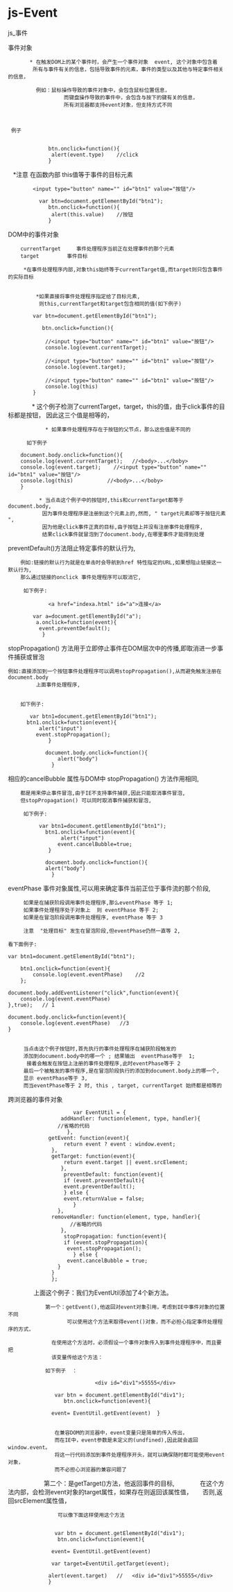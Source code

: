 # js-Event
js_事件


   事件对象
      
		   * 在触发DOM上的某个事件时，会产生一个事件对象  event, 这个对象中包含着
		    所有与事件有关的信息，包括导致事件的元素，事件的类型以及其他与特定事件相关的信息，
        
		     例如：鼠标操作导致的事件对象中，会包含鼠标位置信息，
		              而键盘操作导致的事件中，会包含与按下的键有关的信息，
		              所有浏览器都支持event对象，但支持方式不同

 

     例子
      
                
                 btn.onclick=function(){
                  alert(event.type)    //click
                 }

    *注意  在函数内部 this值等于事件的目标元素


            <input type="button" name="" id="btn1" value="按钮"/>

              var btn=document.getElementById("btn1");
                 btn.onclick=function(){
                  alert(this.value)    //按钮
                 }


  DOM中的事件对象

		currentTarget     事件处理程序当前正在处理事件的那个元素
		target         事件目标

		 *在事件处理程序内部,对象this始终等于currentTarget值,而target则只包含事件的实际目标
			
			
			 *如果直接将事件处理程序指定给了目标元素,
			  则this,currentTarget和target包含相同的值(如下例子)
			
			var btn=document.getElementById("btn1");

			   btn.onclick=function(){
			   
			    //<input type="button" name="" id="btn1" value="按钮"/>
				console.log(event.currentTarget);  
				
			    //<input type="button" name="" id="btn1" value="按钮"/>
				console.log(event.target);  
				
			    //<input type="button" name="" id="btn1" value="按钮"/>
				console.log(this)        
			} 

                    * 这个例子检测了currentTarget，target，this的值，由于click事件的目标都是按钮，
		       因此这三个值是相等的，
	    
	            * 如果事件处理程序存在于按钮的父节点，那么这些值是不同的
	    
	      如下例子

		document.body.onclick=function(){
		console.log(event.currentTarget);   //<body>...</boby>
		console.log(event.target);    //<input type="button" name="" id="btn1" value="按钮"/>
		console.log(this)           //<body>...</boby>
		}

		      * 当点击这个例子中的按钮时,this和currentTarget都等于document.body,
		       因为事件处理程序是注册到这个元素上的,然而, " target元素却等于按钮元素 ",
		       因为他是click事件正真的目标,由于按钮上并没有注册事件处理程序,
		       结果click事件就冒泡到了document.body,在哪里事件才能得到处理


      
      
      
 preventDefault()方法阻止特定事件的默认行为,
        

		例如:链接的默认行为就是在单击时会导航到href 特性指定的URL,如果想阻止链接这一默认行为,
		那么通过链接的onclick 事件处理程序可以取消它,
      
		 如下例子:
      
      	         <a href="indexa.html" id="a">连接</a>	
		 
		    var a=document.getElementById("a");		
		     a.onclick=function(event){
		      event.preventDefault();
	           }
	     
	     
	     
 stopPropagation() 方法用于立即停止事件在DOM层次中的传播,即取消进一步事件捕获或冒泡
		  
		    
	例如:直接添加到一个按钮事件处理程序可以调用stopPropagation(),从而避免触发注册在document.body
             上面事件处理程序,
		        
			
		如下例子:
				
	       var btn1=document.getElementById("btn1");		
		  btn1.onclick=function(event){
			  alert("input") 	  	
			 event.stopPropagation();   
	             }
		     
                document.body.onclick=function(){
                  	alert("body")
                  }	     
		  
	     
相应的cancelBubble 属性与DOM中 stopPropagation() 方法作用相同,
  

		都是用来停止事件冒泡,由于IE不支持事件捕获,因此只能取消事件冒泡,
		但stopPropagation() 可以同时取消事件捕获和冒泡,
		
		 如下例子:

		      var btn1=document.getElementById("btn1");		
			    btn1.onclick=function(event){
				     alert("input") 	  	
				    event.cancelBubble=true; 
			     }

			    document.body.onclick=function(){
				alert("body")
			      }	     
     	     
	     
 eventPhase 事件对象属性,可以用来确定事件当前正位于事件流的那个阶段,
 
   	 
		 如果是在捕获阶段调用事件处理程序,那么eventPhase 等于 1;
		 如果事件处理程序处于对象上  则 eventPhase 等于 2;
		 如果是在冒泡阶段调用事件处理程序, eventPhase 等于 3
			
	     注意  "处理目标" 发生在冒泡阶段,但eventPhase仍然一直等 2,
			 
	看下面例子:
			  
	var btn1=document.getElementById("btn1");

        btn1.onclick=function(event){
        	console.log(event.eventPhase)    //2
        };

	document.body.addEventListener("click",function(event){
		console.log(event.eventPhase)
	},true);   // 1
	
	document.body.onclick=function(event){
		console.log(event.eventPhase)   //3
	}

	     
	     当点击这个例子按钮时,首先执行的事件处理程序在捕获阶段触发的
	     添加到document.body中的哪一个 ; 结果输出  eventPhase等于  1;
	      接着会触发在按钮上注册的事件处理程序,此时eventPhase等于 2
	     最后一个被触发的事件程序,是在冒泡阶段执行的添加到document.body上的哪一个,
	     显示 eventPhase等于 3,    
	     而当eventPhase等于 2 时, this , target, currentTarget 始终都是相等的



跨浏览器的事件对象


              		     var EventUtil = {
			         addHandler: function(element, type, handler){
					//省略的代码
			           },
				 getEvent: function(event){
				      return event ? event : window.event;
				  },
				  getTarget: function(event){
				      return event.target || event.srcElement;
				     },
			          preventDefault: function(event){
				      if (event.preventDefault){
					  event.preventDefault();
					  } else {
					  event.returnValue = false;
				    	 }
				    },
				  removeHandler: function(element, type, handler){
					    //省略的代码
				     },
			          stopPropagation: function(event){
				      if (event.stopPropagation){
					   event.stopPropagation();
				    	 } else {
					   event.cancelBubble = true;
				    }
				  }
			      };
			
			
                上面这个例子：我们为EventUtil添加了4个新方法。
		
		        第一个：getEvent(),他返回对event对象引用，考虑到IE中事件对象的位置不同
		               可以使用这个方法来取得event()对象，而不必担心指定事件处理程序的方式，
			     
			      在使用这个方法时，必须假设一个事件对象传入到事件处理程序中，而且要把
			      该变量传给这个方法：
			 
			    如下例子  ：

                                <div id="div1">55555</div>
			
			       var btn = document.getElementById("div1");
			          btn.onclick=function(event){

				  event= EventUtil.getEvent(event)  }


			       在兼容DOM的浏览器中，event变量只是简单的传入传出，
			       而在IE中，event参数是未定义的(undfined),因此就会返回window.event。
			       将这一行代码添加到事件处理程序开头，就可以确保随时都可能使用event对象，
			       而不必担心浏览器的兼容问题了








                          第二个：是getTarget()方法，他返回事件的目标,
		                 在这个方法内部，会检测event对象的target属性，如果存在则返回该属性值，
			         否则,返回srcElement属性值，
			       
			        可以像下面这样使用这个方法

                 			
			       var btn = document.getElementById("div1");
			        btn.onclick=function(event){

				  event= EventUtil.getEvent(event)

				  var target=EventUtil.getTarget(event);

				 alert(event.target)   //	<div id="div1">55555</div>
			     }







	     
	     
	     
	     
	     
	     
	     
